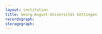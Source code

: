 ```yaml
---
layout: institution
title: Georg-August-Universität Göttingen
recordsgraph: 
storagegraph: 
---
```

